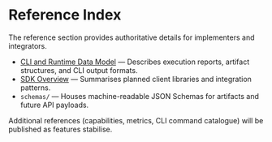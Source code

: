 # Reference Index

The reference section provides authoritative details for implementers and integrators.

- [CLI and Runtime Data Model](data-model.md) — Describes execution reports, artifact structures, and CLI output formats.
- [SDK Overview](sdk.md) — Summarises planned client libraries and integration patterns.
- `schemas/` — Houses machine-readable JSON Schemas for artifacts and future API payloads.

Additional references (capabilities, metrics, CLI command catalogue) will be published as features stabilise.
